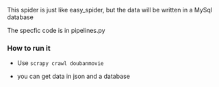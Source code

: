 This spider is just like easy_spider, but the data will be written in a MySql database

The specfic code is in pipelines.py

### How to run it

* Use `scrapy crawl doubanmovie`

* you can get data in json and a database
